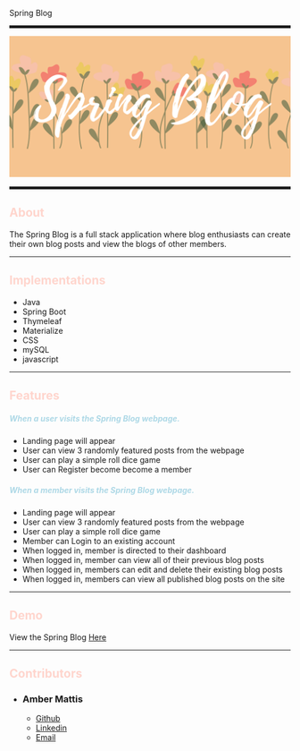 Spring Blog 

<hr style="height: 5px">

![Spring Banner](src/main/resources/static/images/SPRING-BLOG.png)

<hr style="height: 5px">


<h2 style="color:#ffd5cd;">About </h2>
The Spring Blog is a full stack application where blog enthusiasts can create their own blog posts and view the blogs of other members. 

<hr>
<h2 style="color: #ffd5cd">Implementations</h2>
<ul>
    <li>Java</li>
    <li>Spring Boot</li>
    <li>Thymeleaf</li>
    <li>Materialize</li>
    <li>CSS</li>
    <li>mySQL</li>
    <li>javascript</li>

</ul>

<hr>

<h2 style="color:#ffd5cd;">Features</h2>

<h5 style="color:lightblue">When a user visits the Spring Blog webpage.</h5>
<ul>
        <li>Landing page will appear</li>
        <li>User can view 3 randomly featured posts from the webpage</li>
        <li>User can play a simple roll dice game</li>
        <li>User can Register become become a member</li>
</ul>

<h5 style="color:lightblue">When a member visits the Spring Blog webpage.</h5>
<ul>
        <li>Landing page will appear</li>
        <li>User can view 3 randomly featured posts from the webpage</li>
        <li>User can play a simple roll dice game</li>
        <li>Member can Login to an existing account</li>    
        <li>When logged in, member is directed to their dashboard</li>
        <li>When logged in, member can view all of their previous blog posts</li>
        <li>When logged in, members can edit and delete their existing blog posts</li>
        <li>When logged in, members can view all published blog posts on the site</li>
</ul>
<hr>

<h2 style="color: #ffd5cd">Demo</h2>

View the Spring Blog <a href="http://amber-mattis.com">Here</a>

<hr>
<h2 style="color: #ffd5cd">Contributors</h2>

<ul>
<li><h3>Amber Mattis</h3>
    <ul>
        <li><a href="https://github.com/AmberMattis">Github</a></li>
        <li><a href="https://www.linkedin.com/in/amber-mattis/">Linkedin</a></li>
        <li><a href="https://amber.mattis2@gmail.com">Email</a></li>
    </ul>

</li>

</ul>
